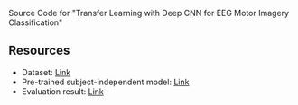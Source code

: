 Source Code for "Transfer Learning with Deep CNN for EEG Motor Imagery Classification"

## Resources
- Dataset: [Link](http://gigadb.org/dataset/100542)
- Pre-trained subject-independent model: [Link](https://entuedu-my.sharepoint.com/:u:/g/personal/kzhang015_e_ntu_edu_sg/EfHL2P43oP1KkNGz7dn1EvEBauP6KQ-5KxMzgGcPCaS3oA?e=K72Wzr)
- Evaluation result: [Link](https://entuedu-my.sharepoint.com/:u:/g/personal/kzhang015_e_ntu_edu_sg/EZW09DGaiQhDpU2LMGWp3tcBrY_qIVXzq1RusLWtlP6Tww?e=SpNZou)


